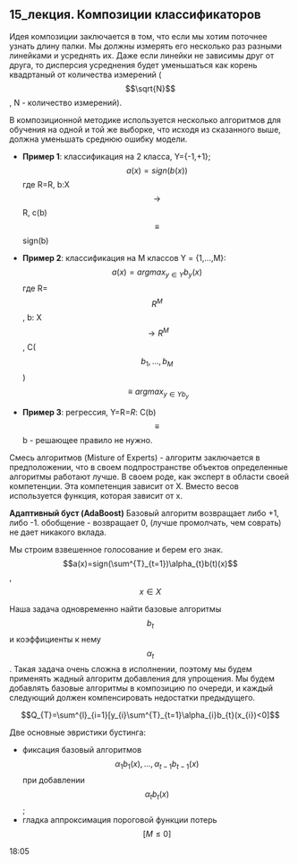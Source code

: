 ## 15_лекция. Композиции классификаторов

Идея композиции заключается в том, что если мы хотим поточнее узнать длину палки. Мы должны измерять его несколько раз разными линейками и усреднять их. Даже если линейки не зависимы друг от друга, то дисперсия усреднения будет уменьшаться как корень квадртаный от количества измерений ($$\sqrt{N}$$, N - количество измерений). 

В композиционной методике используется несколько алгоритмов для обучения на одной и той же выборке, что исходя из сказанного выше, должна уменьшать среднюю ошибку модели. 

* **Пример 1**: классификация на 2 класса, Y={-1,+1};
    $$a(x)=sign(b(x))$$
где R=R, b:X $$\rightarrow$$ R, c(b)$$\equiv$$sign(b)

* **Пример 2**: классификация на M классов Y = {1,...,M}:
    $$a(x)=argmax_{y\in Y}b_{y}(x)$$
где R=$$R^{M}$$, b: X $$\rightarrow R^{M}$$, C($$b_{1},...,b_{M}$$)$$\equiv argmax_{y\in Y b_{y}}$$

* **Пример 3**: регрессия, Y=R=*R*:
    C(b)$$\equiv$$b - решающее правило не нужно. 

Смесь алгоритмов (Misture of Experts) - алгоритм заключается в предположении, что в своем подпространстве объектов определенные алгоритмы работают лучше. В своем роде, как эксперт в области своей компетенции. Эта компетенция зависит от X. Вместо весов используется функция, которая зависит от x. 

**Адаптивный буст (AdaBoost)**
Базовый алгоритм возвращает либо +1, либо -1. обобщение - возвращает 0, (лучше промолчать, чем соврать) не дает никакого вклада. 

Мы строим взвешенное голосование и берем его знак. 
$$a(x)=sign(\sum^{T}_{t=1})\alpha_{t}b(t)(x)$$, $$x\in X$$

Наша задача одновременно найти базовые алгоритмы $$b_{t}$$ и коэффициенты к нему $$\alpha_{t}$$. Такая задача очень сложна в исполнении, поэтому мы будем применять жадный алгоритм добавления для упрощения. Мы будем добавлять базовые алгоритмы в композицию по очереди, и каждый следующий должен компенсировать недостатки предыдущего. 

$$Q_{T}=\sum^{l}_{i=1}[y_{i}\sum^{T}_{t=1}\alpha_{i}b_{t}(x_{i})<0]$$

Две основные эвристики бустинга:
* фиксация базовый алгоритмов $$\alpha_{1}b_{1}(x),...,\alpha_{t-1}b_{t-1}(x)$$ при добавлении $$\alpha_{t}b_{t}(x)$$;
* гладка аппроксимация пороговой функции потерь $$[M\leq 0]$$

18:05